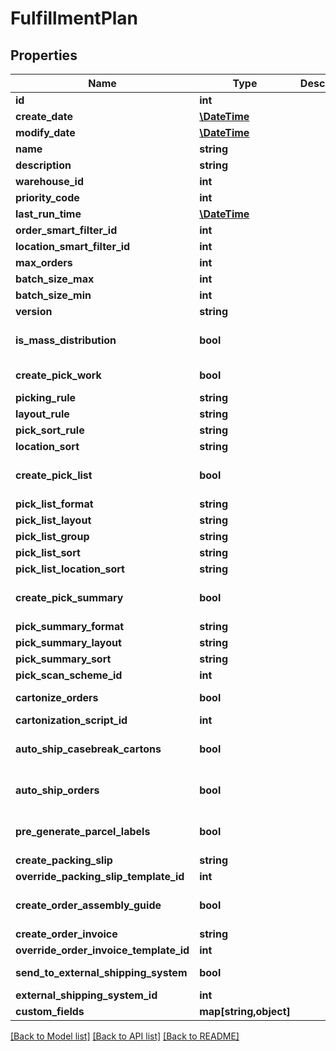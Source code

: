 # FulfillmentPlan

## Properties
Name | Type | Description | Notes
------------ | ------------- | ------------- | -------------
**id** | **int** |  | [optional] 
**create_date** | [**\DateTime**](\DateTime.md) |  | [optional] 
**modify_date** | [**\DateTime**](\DateTime.md) |  | [optional] 
**name** | **string** |  | 
**description** | **string** |  | [optional] 
**warehouse_id** | **int** |  | 
**priority_code** | **int** |  | [optional] 
**last_run_time** | [**\DateTime**](\DateTime.md) |  | [optional] 
**order_smart_filter_id** | **int** |  | 
**location_smart_filter_id** | **int** |  | [optional] 
**max_orders** | **int** |  | [optional] 
**batch_size_max** | **int** |  | [optional] 
**batch_size_min** | **int** |  | [optional] 
**version** | **string** |  | [optional] 
**is_mass_distribution** | **bool** |  | [optional] [default to false]
**create_pick_work** | **bool** |  | [default to false]
**picking_rule** | **string** |  | [optional] 
**layout_rule** | **string** |  | [optional] 
**pick_sort_rule** | **string** |  | [optional] 
**location_sort** | **string** |  | [optional] 
**create_pick_list** | **bool** |  | [optional] [default to false]
**pick_list_format** | **string** |  | [optional] 
**pick_list_layout** | **string** |  | [optional] 
**pick_list_group** | **string** |  | [optional] 
**pick_list_sort** | **string** |  | [optional] 
**pick_list_location_sort** | **string** |  | [optional] 
**create_pick_summary** | **bool** |  | [optional] [default to false]
**pick_summary_format** | **string** |  | [optional] 
**pick_summary_layout** | **string** |  | [optional] 
**pick_summary_sort** | **string** |  | [optional] 
**pick_scan_scheme_id** | **int** |  | 
**cartonize_orders** | **bool** |  | [default to false]
**cartonization_script_id** | **int** |  | [optional] 
**auto_ship_casebreak_cartons** | **bool** |  | [optional] [default to false]
**auto_ship_orders** | **bool** |  | [optional] [default to false]
**pre_generate_parcel_labels** | **bool** |  | [optional] [default to false]
**create_packing_slip** | **string** |  | 
**override_packing_slip_template_id** | **int** |  | [optional] 
**create_order_assembly_guide** | **bool** |  | [optional] [default to false]
**create_order_invoice** | **string** |  | 
**override_order_invoice_template_id** | **int** |  | [optional] 
**send_to_external_shipping_system** | **bool** |  | [default to false]
**external_shipping_system_id** | **int** |  | [optional] 
**custom_fields** | **map[string,object]** |  | [optional] 

[[Back to Model list]](../README.md#documentation-for-models) [[Back to API list]](../README.md#documentation-for-api-endpoints) [[Back to README]](../README.md)


